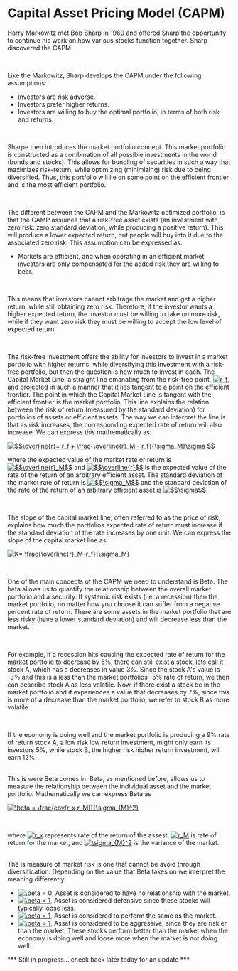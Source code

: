 # Capital Asset Pricing Model (CAPM)

Harry Markowitz met Bob Sharp in 1960 and offered Sharp the opportunity to continue his work on how various stocks function together. Sharp discovered the CAPM.

<br>

Like the Markowitz, Sharp develops the CAPM under the following assumptions:

* Investors are risk adverse.
* Investors prefer higher returns.
* Investors are willing to buy the optimal portfolio, in terms of both risk and returns.

<br>

Sharpe then introduces the market portfolio concept. This market portfolio is constructed as a combination of all possible investments in the world (bonds and stocks). This allows for bundling of securities in such a way that maximizes risk-return, while optimizing (minimizing) risk due to being diversified. Thus, this portfolio will lie on some point on the efficient frontier and is the most efficient portfolio.

<br>

The different between the CAPM and the Markowitz optimized portfolio, is that the CAMP assumes that a risk-free asset exists (an investment with zero risk: zero standard deviation, while producing a positive return). This will produce a lower expected return, but people will buy into it due to the associated zero risk. This assumption can be expressed as: 
 * Markets are efficient, and when operating in an efficient market, investors are only compensated for the added risk they are willing to bear. 
 
 <br>
 
This means that investors cannot arbitrage the market and get a higher return, while still obtaining zero risk. Therefore, if the investor wants a higher expected return, the investor must be willing to take on more risk, while if they want zero risk they must be willing to accept the low level of expected return.

 
  <br>
  
The risk-free investment offers the ability for investors to invest in a market portfolio with higher returns, while diversifying this investment with a risk-free portfolio, but then the question is how much to invest in each. The Capital Market Line, a straight line emanating from the risk-free point, <a href="https://www.codecogs.com/eqnedit.php?latex=r_f" target="_blank"><img src="https://latex.codecogs.com/gif.latex?r_f" title="r_f" /></a>, and projected in such a manner that it lies tangent to a point on the efficient frontier. The point in which the Capital Market Line is tangent with the efficient frontier is the market portfolio. This line explains the relation between the risk of return (measured by the standard deviation) for portfolios of assets or efficient assets. The way we can interpret the line is that as risk increases, the corresponding expected rate of return will also increase. We can express this mathematically as:
 
 <a href="https://www.codecogs.com/eqnedit.php?latex=$$\overline{r}=&space;r_f&space;&plus;&space;\frac{\overline{r}_M&space;-&space;r_f}{\sigma_M}\sigma&space;$$" target="_blank"><img src="https://latex.codecogs.com/gif.latex?$$\overline{r}=&space;r_f&space;&plus;&space;\frac{\overline{r}_M&space;-&space;r_f}{\sigma_M}\sigma&space;$$" title="$$\overline{r}= r_f + \frac{\overline{r}_M - r_f}{\sigma_M}\sigma $$" /></a>
 
where the expected value  of the market rate or return is <a href="https://www.codecogs.com/eqnedit.php?latex=$$\overline{r}_M$$" target="_blank"><img src="https://latex.codecogs.com/gif.latex?$$\overline{r}_M$$" title="$$\overline{r}_M$$" /></a>  and <a href="https://www.codecogs.com/eqnedit.php?latex=$$\overline{r}$$" target="_blank"><img src="https://latex.codecogs.com/gif.latex?$$\overline{r}$$" title="$$\overline{r}$$" /></a>  is the expected value of the rate of the return of an arbitrary efficient asset. The standard deviation of the market rate of return is <a href="https://www.codecogs.com/eqnedit.php?latex=$$\sigma_M$$" target="_blank"><img src="https://latex.codecogs.com/gif.latex?$$\sigma_M$$" title="$$\sigma_M$$" /></a> and the standard deviation of the rate of the return of an arbitrary efficient asset is <a href="https://www.codecogs.com/eqnedit.php?latex=$$\sigma$$" target="_blank"><img src="https://latex.codecogs.com/gif.latex?$$\sigma$$" title="$$\sigma$$" /></a>.
 
 <br>
 
 The slope of the capital market line, often referred to as the price of risk, explains how much the portfolios expected rate of return must increase if the standard deviation of the rate increases by one unit. We can express the slope of the capital market line as:
 
 <a href="https://www.codecogs.com/eqnedit.php?latex=K=&space;\frac{\overline{r}_M-r_f}{\sigma_M}" target="_blank"><img src="https://latex.codecogs.com/gif.latex?K=&space;\frac{\overline{r}_M-r_f}{\sigma_M}" title="K= \frac{\overline{r}_M-r_f}{\sigma_M}" /></a>
 
 <br> 
 
One of the main concepts of the CAPM we need to understand is Beta. The beta allows us to quantify the relationship between the overall market portfolio and a security. If systemic risk exists (i.e. a recession) then the market portfolio, no matter how you choose it can suffer from a negative percent rate of return. There are some assets in the market portfolio that are less risky (have a lower standard deviation) and will decrease less than the market.

<br>

For example, if a recession hits causing the expected rate of return for the market portfolio to decrease by 5%, there can still exist a stock, lets call it stock A, which has a decreases in value 3%. Since the stock A's value is -3% and this is a less  than the market portfolios -5% rate of return, we then can describe stock A as less volatile. Now, if there exist a stock be in the market portfolio and it experiences a value that decreases by 7%, since this is more of a decrease than the market portfolio, we refer to stock B as more volatile.
 
<br>

If the economy is doing well and the market portfolio is producing a 9% rate of return stock A, a low risk low return investment, might only earn its investors 5%, while stock B, the higher risk higher return investment, will earn 12%.

<br> This is were Beta comes in. Beta, as mentioned before, allows us to measure the relationship between the individual asset and the market portfolio. Mathematically we can express Beta as <br>

<a href="https://www.codecogs.com/eqnedit.php?latex=\beta&space;=&space;\frac{cov(r_x,r_M)}{\sigma_{M}^2}" target="_blank"><img src="https://latex.codecogs.com/gif.latex?\beta&space;=&space;\frac{cov(r_x,r_M)}{\sigma_{M}^2}" title="\beta = \frac{cov(r_x,r_M)}{\sigma_{M}^2}" /></a>

<br>

where <a href="https://www.codecogs.com/eqnedit.php?latex=r_x" target="_blank"><img src="https://latex.codecogs.com/gif.latex?r_x" title="r_x" /></a> represents rate of the return of the assest, <a href="https://www.codecogs.com/eqnedit.php?latex=r_M" target="_blank"><img src="https://latex.codecogs.com/gif.latex?r_M" title="r_M" /></a> is rate of return for the market, and  <a href="https://www.codecogs.com/eqnedit.php?latex=\sigma_{M}^2" target="_blank"><img src="https://latex.codecogs.com/gif.latex?\sigma_{M}^2" title="\sigma_{M}^2" /></a> is the variance of the market. 

<br>
The is measure of market risk is one that cannot be avoid through diversification. Depending on the value that Beta takes on we interpret the meaning differently:
<br>

* <a href="https://www.codecogs.com/eqnedit.php?latex=\beta&space;=&space;0" target="_blank"><img src="https://latex.codecogs.com/gif.latex?\beta&space;=&space;0" title="\beta = 0" /></a>, Asset is considered to have no relationship with the market. 
* <a href="https://www.codecogs.com/eqnedit.php?latex=\beta&space;<&space;1" target="_blank"><img src="https://latex.codecogs.com/gif.latex?\beta&space;<&space;1" title="\beta < 1" /></a>,  Asset is considered defensive since  these stocks will typically loose less. 
* <a href="https://www.codecogs.com/eqnedit.php?latex=\beta&space;=&space;1" target="_blank"><img src="https://latex.codecogs.com/gif.latex?\beta&space;=&space;1" title="\beta = 1" /></a>,  Asset is considered to perform the same as the market.
* <a href="https://www.codecogs.com/eqnedit.php?latex=\beta&space;>&space;1" target="_blank"><img src="https://latex.codecogs.com/gif.latex?\beta&space;>&space;1" title="\beta > 1" /></a>,  Asset is considered to be aggressive, since they are riskier than the market. These stocks perform better than the market when the economy is doing well and loose more when the market is not doing well.


*** Still in progress... check back later today for an update ***

